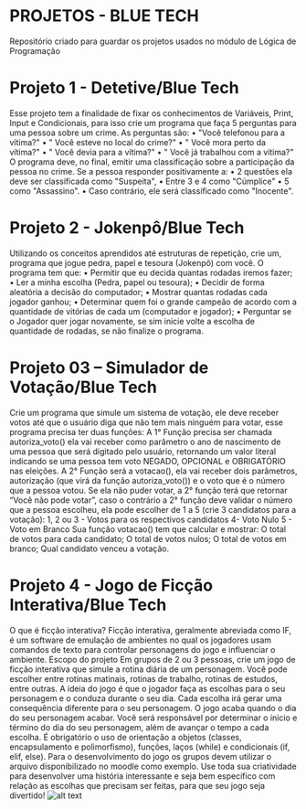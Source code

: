 # PROJETOS - BLUE TECH
Repositório criado para guardar os projetos usados no módulo de Lógica de Programação

# Projeto 1 - Detetive/Blue Tech

Esse projeto tem a finalidade de fixar os conhecimentos de Variáveis, Print, Input
e Condicionais, para isso crie um programa que faça 5 perguntas para uma
pessoa sobre um crime. As perguntas são:
• "Você telefonou para a vítima?"
• " Você esteve no local do crime?"
• " Você mora perto da vítima?"
• " Você devia para a vítima?"
• " Você já trabalhou com a vítima?"
O programa deve, no final, emitir uma classificação sobre a participação da
pessoa no crime.
Se a pessoa responder positivamente a:
• 2 questões ela deve ser classificada como "Suspeita",
• Entre 3 e 4 como "Cúmplice"
• 5 como "Assassino".
• Caso contrário, ele será classificado como "Inocente".


# Projeto 2 - Jokenpô/Blue Tech

Utilizando os conceitos aprendidos até estruturas de repetição, crie um,
programa que jogue pedra, papel e tesoura (Jokenpô) com você.
O programa tem que:
• Permitir que eu decida quantas rodadas iremos fazer;
• Ler a minha escolha (Pedra, papel ou tesoura);
• Decidir de forma aleatória a decisão do computador;
• Mostrar quantas rodadas cada jogador ganhou;
• Determinar quem foi o grande campeão de acordo com a quantidade de
vitórias de cada um (computador e jogador);
• Perguntar se o Jogador quer jogar novamente, se sim inicie volte a escolha
de quantidade de rodadas, se não finalize o programa.


# Projeto 03 – Simulador de Votação/Blue Tech

Crie um programa que simule um sistema de votação, ele deve receber votos
até que o usuário diga que não tem mais ninguém para votar, esse programa
precisa ter duas funções:
A 1° Função precisa ser chamada autoriza_voto() ela vai receber como
parâmetro o ano de nascimento de uma pessoa que será digitado pelo usuário,
retornando um valor literal indicando se uma pessoa tem voto NEGADO,
OPCIONAL e OBRIGATÓRIO nas eleições.
A 2° Função será a votacao(), ela vai receber dois parâmetros, autorização (que
virá da função autoriza_voto()) e o voto que é o número que a pessoa votou.
Se ela não puder votar, a 2° função terá que retornar “Você não pode votar”,
caso o contrário a 2° função deve validar o número que a pessoa escolheu, ela
pode escolher de 1 a 5 (crie 3 candidatos para a votação):
1, 2 ou 3 - Votos para os respectivos candidatos
4- Voto Nulo
5 - Voto em Branco
Sua função votacao() tem que calcular e mostrar:
O total de votos para cada candidato;
O total de votos nulos;
O total de votos em branco;
Qual candidato venceu a votação.


# Projeto 4 - Jogo de Ficção Interativa/Blue Tech

O que é ficção interativa?
Ficção interativa, geralmente abreviada como IF, é um software de emulação de
ambientes no qual os jogadores usam comandos de texto para controlar
personagens do jogo e influenciar o ambiente.
Escopo do projeto
Em grupos de 2 ou 3 pessoas, crie um jogo de ficção interativa que simule a
rotina diária de um personagem. Você pode escolher entre rotinas matinais,
rotinas de trabalho, rotinas de estudos, entre outras. A ideia do jogo é que o
jogador faça as escolhas para o seu personagem e o conduza durante o seu dia.
Cada escolha irá gerar uma consequência diferente para o seu personagem. O
jogo acaba quando o dia do seu personagem acabar. Você será responsável por
determinar o inicio e término do dia do seu personagem, além de avançar o
tempo a cada escolha.
É obrigatório o uso de orientação a objetos (classes, encapsulamento e
polimorfismo), funções, laços (while) e condicionais (if, elif, else). Para o
desenvolvimento do jogo os grupos devem utilizar o arquivo disponibilizado no
moodle como exemplo.
Use toda sua criatividade para desenvolver uma história interessante e seja bem
específico com relação as escolhas que precisam ser feitas, para que seu jogo
seja divertido!
![alt text]( https://github.com/machadomrm/Blue_T3C5_mod/blob/main/MOD1/Jogo_Interativo.png)
